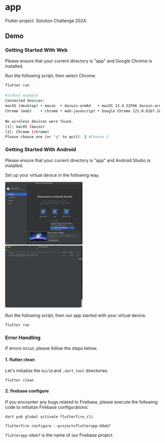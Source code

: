 # app

Flutter project. Solution Challenge 2024.

## Demo

### Getting Started With Web
<p>
Please ensure that your current directory is "app" and Google Chrome is installed.
</p>
<p>
Run the following script, then select Chrome.
</p>

```bash
flutter run

#stdout example
Connected devices:
macOS (desktop) • macos  • darwin-arm64   • macOS 13.4 22F66 darwin-arm64
Chrome (web)    • chrome • web-javascript • Google Chrome 121.0.6167.184

No wireless devices were found.
[1]: macOS (macos)
[2]: Chrome (chrome)
Please choose one (or "q" to quit): 2 #Choose 2
```

### Getting Started With Android
<p>
Please ensure that your current directory is "app" and Android Studio is installed.
</p>
<p>
Set up your virtual device in the following way.
</p>

<img src="readmeassets/howtostartvirtualdevice.png" height=50% width=50%>
<img src="readmeassets/howtostartvirtualdevice2.png" height=50% width=50%>
<p>
Run the following script, then our app started with your virtual device.
</p>

```bash
flutter run
```

### Error Handling
If errors occur, please follow the steps below.

#### 1. flutter clean
Let's initialize the `build` and `.dart_tool` directories.
```
flutter clean
```

#### 2. firebase configure
If you encounter any bugs related to Firebase, please execute the following code to initialize Firebase configurations:
```
dart pub global activate flutterfire_cli
```
```
flutterfire configure --project=flutterapp-60eb7
```
`flutterapp-60eb7` is the name of our Firebase project.
